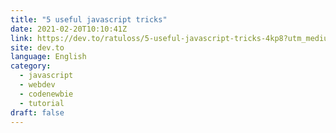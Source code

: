 ```yaml
---
title: "5 useful javascript tricks"
date: 2021-02-20T10:10:41Z
link: https://dev.to/ratuloss/5-useful-javascript-tricks-4kp8?utm_medium=RSS&utm_source=news.12bit.vn
site: dev.to
language: English
category:
  - javascript
  - webdev
  - codenewbie
  - tutorial
draft: false
---
```

